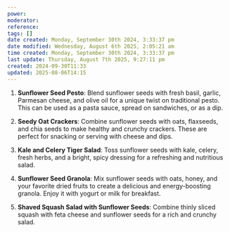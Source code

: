 ```yaml
---
power: 
moderator: 
reference: 
tags: []
date created: Monday, September 30th 2024, 3:33:37 pm
date modified: Wednesday, August 6th 2025, 2:05:21 am
time created: Monday, September 30th 2024, 3:33:37 pm
last update: Thursday, August 7th 2025, 9:27:11 pm
created: 2024-09-30T11:33
updated: 2025-08-06T14:15
---
```

1. **Sunflower Seed Pesto**: Blend sunflower seeds with fresh basil, garlic, Parmesan cheese, and olive oil for a unique twist on traditional pesto. This can be used as a pasta sauce, spread on sandwiches, or as a dip.
    
2. **Seedy Oat Crackers**: Combine sunflower seeds with oats, flaxseeds, and chia seeds to make healthy and crunchy crackers. These are perfect for snacking or serving with cheese and dips.
    
3. **Kale and Celery Tiger Salad**: Toss sunflower seeds with kale, celery, fresh herbs, and a bright, spicy dressing for a refreshing and nutritious salad.
    
4. **Sunflower Seed Granola**: Mix sunflower seeds with oats, honey, and your favorite dried fruits to create a delicious and energy-boosting granola. Enjoy it with yogurt or milk for breakfast.
    
5. **Shaved Squash Salad with Sunflower Seeds**: Combine thinly sliced squash with feta cheese and sunflower seeds for a rich and crunchy salad.